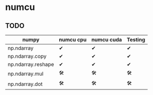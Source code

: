 # numcu

## TODO

|numpy|numcu cpu|numcu cuda|Testing|
|-----|---------|----------|-------|
|np.ndarray        |✔|✔|✔|
|np.ndarray.copy   |✔|✔|✔|
|np.ndarray.reshape|✔|✔|✔|
|np.ndarray.mul    |🛠|🛠|🛠|
|np.ndarray.dot    |🛠|🛠|🛠|
